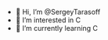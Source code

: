 - 👋 Hi, I’m @SergeyTarasoff
- 👀 I’m interested in C
- 🌱 I’m currently learning C


<!---
SergeyTarasoff/SergeyTarasoff is a ✨ special ✨ repository because its `README.md` (this file) appears on your GitHub profile.
You can click the Preview link to take a look at your changes.
--->
